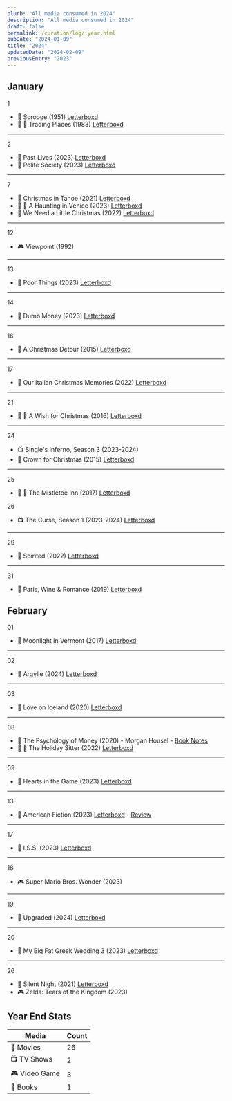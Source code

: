 ```yaml
---
blurb: "All media consumed in 2024"
description: "All media consumed in 2024"
draft: false
permalink: /curation/log/:year.html
pubDate: "2024-01-09"
title: "2024"
updatedDate: "2024-02-09"
previousEntry: "2023"
---
```


## January

1

- 🎥 Scrooge (1951) [Letterboxd](https://boxd.it/5sTD73)
- 🎥 🔁 Trading Places (1983) [Letterboxd](https://boxd.it/5t296d)

---

2

- 🎥 Past Lives (2023) [Letterboxd](https://boxd.it/5uo8FJ)
- 🎥 Polite Society (2023) [Letterboxd](https://boxd.it/5uo9kx)

---

7

- 🎥 Christmas in Tahoe (2021) [Letterboxd](https://boxd.it/5xhl03)
- 🎥 🔁 A Haunting in Venice (2023) [Letterboxd](https://boxd.it/5xhlL9)
- 🎥 We Need a Little Christmas (2022) [Letterboxd](https://boxd.it/5xhox5)

---

12

- 🎮 Viewpoint (1992)

---

13

- 🎥 Poor Things (2023) [Letterboxd](https://boxd.it/5Ai2X5)

---

14

- 🎥 Dumb Money (2023) [Letterboxd](https://boxd.it/5Bcu03)

---

16

- 🎥 A Christmas Detour (2015) [Letterboxd](https://boxd.it/5ChzlJ)

---

17

- 🎥 Our Italian Christmas Memories (2022) [Letterboxd](https://boxd.it/5Chz2H)

---

21

- 🎥 🔁 A Wish for Christmas (2016) [Letterboxd](https://boxd.it/5EMTlf)

---

24

- 📺 Single's Inferno, Season 3 (2023-2024)
- 🎥 Crown for Christmas (2015) [Letterboxd](https://boxd.it/5GDYb5)

---

25

- 🎥 🔁 The Mistletoe Inn (2017) [Letterboxd](https://boxd.it/5GDWSV)

26

- 📺 The Curse, Season 1 (2023-2024) [Letterboxd](https://boxd.it/5Hh1fH)

---

29

- 🎥 Spirited (2022) [Letterboxd](https://boxd.it/5INZZt)

---

31

- 🎥 Paris, Wine & Romance (2019) [Letterboxd](https://boxd.it/5L4rNP)

## February

01

- 🎥 Moonlight in Vermont (2017) [Letterboxd](https://boxd.it/5L4rmJ)

---

02

- 🎥 Argylle (2024) [Letterboxd](https://boxd.it/5KvcRR)

---

03

- 🎥 Love on Iceland (2020) [Letterboxd](https://boxd.it/5NrMB5)

---

08

- 📕 The Psychology of Money (2020) - Morgan Housel - [Book Notes](/curation/books/2024-02-09-the-psychology-of-money)
- 🎥 🔁 The Holiday Sitter (2022) [Letterboxd](https://boxd.it/5NrNkp)

---

09

- 🎥 Hearts in the Game (2023) [Letterboxd](https://boxd.it/5Nxe8b)

---

13

- 🎥 American Fiction (2023) [Letterboxd](https://boxd.it/5PxbLn) - [Review](/curation/films/2024-02-15-american-fiction)

---

17

- 🎥 I.S.S. (2023) [Letterboxd](https://boxd.it/5RfT1F)

---

18

- 🎮 Super Mario Bros. Wonder (2023)

---

19

- 🎥 Upgraded (2024) [Letterboxd](https://boxd.it/5So0f5)

---

20

- 🎥 My Big Fat Greek Wedding 3 (2023) [Letterboxd](https://boxd.it/5SRpQj)

---

26

- 🎥 Silent Night (2021) [Letterboxd](https://boxd.it/5VyAqb,,Yes)
- 🎮 Zelda: Tears of the Kingdom (2023)

## Year End Stats

| Media         | Count |
| ------------- | ----- |
| 🎥 Movies     | 26    |
| 📺 TV Shows   | 2     |
| 🎮 Video Game | 3     |
| 📕 Books      | 1     |

<!--
|  🎵 Concert | 0 |
|  🎤 Musical | 0 |
-->

